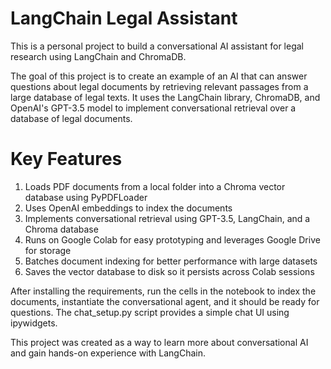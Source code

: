 # LangChain Legal Assistant
This is a personal project to build a conversational AI assistant for legal research using LangChain and ChromaDB. 

The goal of this project is to create an example of an AI that can answer questions about legal documents by retrieving relevant passages from a large database of legal texts.
It uses the LangChain library, ChromaDB, and OpenAI's GPT-3.5 model to implement conversational retrieval over a database of legal documents.

# Key Features
1. Loads PDF documents from a local folder into a Chroma vector database using PyPDFLoader
2. Uses OpenAI embeddings to index the documents
3. Implements conversational retrieval using GPT-3.5, LangChain, and a Chroma database
4. Runs on Google Colab for easy prototyping and leverages Google Drive for storage
5. Batches document indexing for better performance with large datasets
6. Saves the vector database to disk so it persists across Colab sessions

After installing the requirements, run the cells in the notebook to index the documents, instantiate the conversational agent, and it should be ready for questions. 
The chat_setup.py script provides a simple chat UI using ipywidgets.


This project was created as a way to learn more about conversational AI and gain hands-on experience with LangChain.
